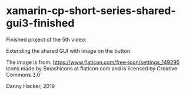 # xamarin-cp-short-series-shared-gui3-finished

Finished project of the 5th video: 

Extending the shared GUI with image on the button.

The image is from: https://www.flaticon.com/free-icon/settings_149295
Icons made by Smashicons at flaticon.com and is licensed by Creative Commons 3.0

Danny Hacker, 2019

